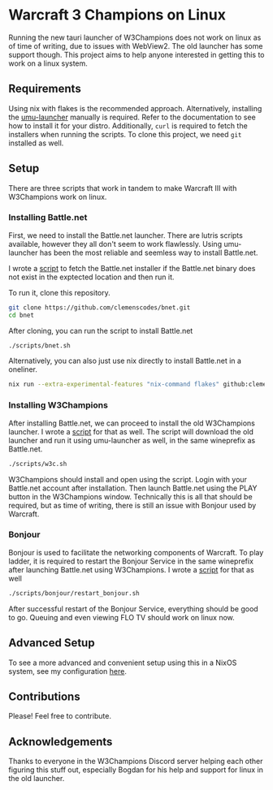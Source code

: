 # Warcraft 3 Champions on Linux

Running the new tauri launcher of W3Champions does not work on linux as of time of writing, due to issues with WebView2.
The old launcher has some support though. This project aims to help anyone interested in getting this to work on a linux system.

## Requirements

Using nix with flakes is the recommended approach. Alternatively, installing the [umu-launcher](https://github.com/Open-Wine-Components/umu-launcher) manually is required.
Refer to the documentation to see how to install it for your distro.
Additionally, `curl` is required to fetch the installers when running the scripts.
To clone this project, we need `git` installed as well.

## Setup

There are three scripts that work in tandem to make Warcraft III with W3Champions work on linux.

### Installing Battle.net

First, we need to install the Battle.net launcher. There are lutris scripts available, however they all don't seem to work flawlessly.
Using umu-launcher has been the most reliable and seemless way to install Battle.net.

I wrote a [script](./scripts/bnet.sh) to fetch the Battle.net installer if the Battle.net binary does not exist in the exptected location and then run it.

To run it, clone this repository.

```sh
git clone https://github.com/clemenscodes/bnet.git
cd bnet
```

After cloning, you can run the script to install Battle.net

```sh
./scripts/bnet.sh
```

Alternatively, you can also just use nix directly to install Battle.net in a oneliner.

```sh
nix run --extra-experimental-features "nix-command flakes" github:clemenscodes/bnet#battlenet
```

### Installing W3Champions

After installing Battle.net, we can proceed to install the old W3Champions launcher.
I wrote a [script](./scripts/w3c.sh) for that as well.
The script will download the old launcher and run it using umu-launcher as well, in the same wineprefix as Battle.net.

```sh
./scripts/w3c.sh
```

W3Champions should install and open using the script. Login with your Battle.net account after installation.
Then launch Battle.net using the PLAY button in the W3Champions window.
Technically this is all that should be required, but as time of writing, there is still an issue with Bonjour used by Warcraft.

### Bonjour

Bonjour is used to facilitate the networking components of Warcraft.
To play ladder, it is required to restart the Bonjour Service in the same wineprefix after launching Battle.net using W3Champions.
I wrote a [script](./scripts/bonjour/restart_bonjour.sh) for that as well

```sh
./scripts/bonjour/restart_bonjour.sh
```

After successful restart of the Bonjour Service, everything should be good to go.
Queuing and even viewing FLO TV should work on linux now.

## Advanced Setup

To see a more advanced and convenient setup using this in a NixOS system, see my configuration [here](https://github.com/clemenscodes/cymenixos/blob/main/modules/gaming/battlenet/warcraft/default.nix).

## Contributions

Please! Feel free to contribute.


## Acknowledgements

Thanks to everyone in the W3Champions Discord server helping each other figuring this stuff out, especially Bogdan for his help and support for linux in the old launcher.

